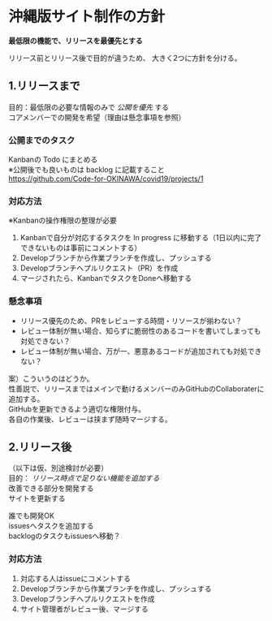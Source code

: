 # 沖縄版サイト制作の方針

**最低限の機能で、リリースを最優先とする**

リリース前とリリース後で目的が違うため、
大きく2つに方針を分ける。

## 1.リリースまで
目的：最低限の必要な情報のみで *公開を優先* する  
コアメンバーでの開発を希望（理由は懸念事項を参照）

### 公開までのタスク
Kanbanの Todo にまとめる  
※公開後でも良いものは backlog に記載すること  
https://github.com/Code-for-OKINAWA/covid19/projects/1

### 対応方法
※Kanbanの操作権限の整理が必要
1. Kanbanで自分が対応するタスクを In progress に移動する（1日以内に完了できないものは事前にコメントする）
2. Developブランチから作業ブランチを作成し、プッシュする
3. Developブランチへプルリクエスト（PR）を作成
4. マージされたら、KanbanでタスクをDoneへ移動する

### 懸念事項
* リリース優先のため、PRをレビューする時間・リソースが揃わない？
* レビュー体制が無い場合、知らずに脆弱性のあるコードを書いてしまっても対処できない？
* レビュー体制が無い場合、万が一、悪意あるコードが追加されても対処できない？

案）こういうのはどうか。  
性善説で、リリースまではメインで動けるメンバーのみGitHubのCollaboraterに追加する。  
GitHubを更新できるよう適切な権限付与。  
各自の作業後、レビューは挟まず随時マージする。


## 2.リリース後
（以下は仮、別途検討が必要）  
目的： *リリース時点で足りない機能を追加する*  
改善できる部分を開発する  
サイトを更新する  

誰でも開発OK  
issuesへタスクを追加する  
backlogのタスクもissuesへ移動？

### 対応方法
1. 対応する人はissueにコメントする
2. Developブランチから作業ブランチを作成し、プッシュする
3. Developブランチへプルリクエストを作成
4. サイト管理者がレビュー後、マージする
